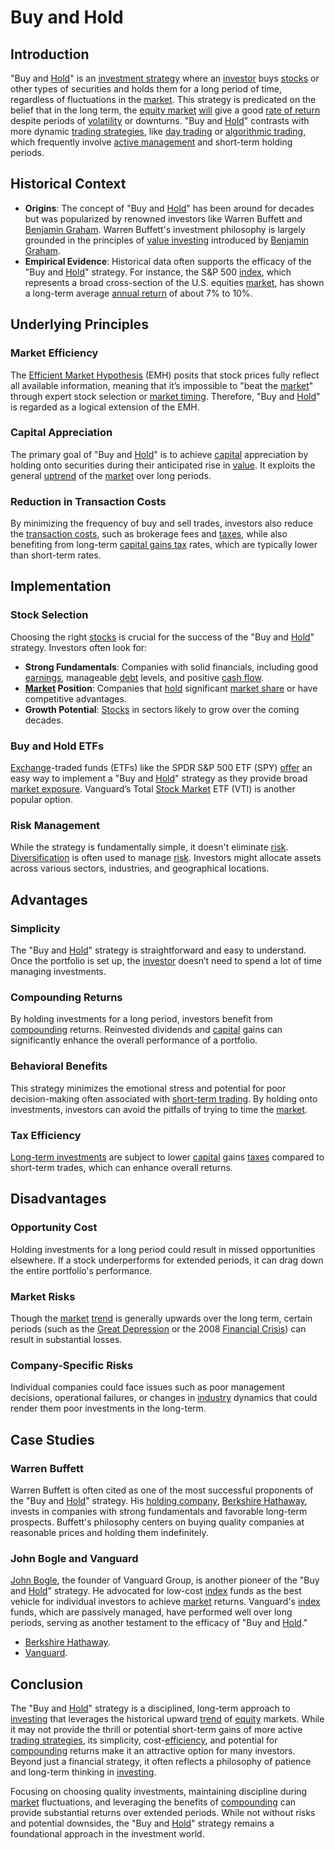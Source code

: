 # Buy and Hold

## Introduction

"Buy and [Hold](../h/hold.md)" is an [investment strategy](../i/investment_strategy.md) where an [investor](../i/investor.md) buys [stocks](../s/stock.md) or other types of securities and holds them for a long period of time, regardless of fluctuations in the [market](../m/market.md). This strategy is predicated on the belief that in the long term, the [equity market](../e/equity_market.md) [will](../w/will.md) give a good [rate of return](../r/rate_of_return.md) despite periods of [volatility](../v/volatility.md) or downturns. "Buy and [Hold](../h/hold.md)" contrasts with more dynamic [trading strategies](../t/trading_strategies.md), like [day trading](../d/day_trading.md) or [algorithmic trading](../a/accountability.md), which frequently involve [active management](../a/active_management.md) and short-term holding periods.

## Historical Context

- **Origins**: The concept of "Buy and [Hold](../h/hold.md)" has been around for decades but was popularized by renowned investors like Warren Buffett and [Benjamin Graham](../b/benjamin_graham.md). Warren Buffett's investment philosophy is largely grounded in the principles of [value investing](../v/value_investing.md) introduced by [Benjamin Graham](../b/benjamin_graham.md).
- **Empirical Evidence**: Historical data often supports the efficacy of the "Buy and [Hold](../h/hold.md)" strategy. For instance, the S&P 500 [index](../i/index.md), which represents a broad cross-section of the U.S. equities [market](../m/market.md), has shown a long-term average [annual return](../a/annual_return.md) of about 7% to 10%. 

## Underlying Principles

### **Market Efficiency**
The [Efficient Market Hypothesis](../e/efficient_market_hypothesis.md) (EMH) posits that stock prices fully reflect all available information, meaning that it’s impossible to "beat the [market](../m/market.md)" through expert stock selection or [market timing](../m/market_timing.md). Therefore, "Buy and [Hold](../h/hold.md)" is regarded as a logical extension of the EMH.

### **Capital Appreciation**
The primary goal of "Buy and [Hold](../h/hold.md)" is to achieve [capital](../c/capital.md) appreciation by holding onto securities during their anticipated rise in [value](../v/value.md). It exploits the general [uptrend](../u/uptrend.md) of the [market](../m/market.md) over long periods.

### **Reduction in Transaction Costs**
By minimizing the frequency of buy and sell trades, investors also reduce the [transaction costs](../t/transaction_costs.md), such as brokerage fees and [taxes](../t/taxes.md), while also benefiting from long-term [capital gains tax](../c/capital_gains_tax.md) rates, which are typically lower than short-term rates.

## Implementation

### **Stock Selection**
Choosing the right [stocks](../s/stock.md) is crucial for the success of the "Buy and [Hold](../h/hold.md)" strategy. Investors often look for:
- **Strong Fundamentals**: Companies with solid financials, including good [earnings](../e/earnings.md), manageable [debt](../d/debt.md) levels, and positive [cash flow](../c/cash_flow.md).
- **[Market](../m/market.md) Position**: Companies that [hold](../h/hold.md) significant [market share](../m/market_share.md) or have competitive advantages.
- **Growth Potential**: [Stocks](../s/stock.md) in sectors likely to grow over the coming decades.

### **Buy and Hold ETFs**
[Exchange](../e/exchange.md)-traded funds (ETFs) like the SPDR S&P 500 ETF (SPY) [offer](../o/offer.md) an easy way to implement a "Buy and [Hold](../h/hold.md)" strategy as they provide broad [market exposure](../m/market_exposure.md). Vanguard’s Total [Stock Market](../s/stock_market.md) ETF (VTI) is another popular option.

### **Risk Management**
While the strategy is fundamentally simple, it doesn't eliminate [risk](../r/risk.md). [Diversification](../d/diversification.md) is often used to manage [risk](../r/risk.md). Investors might allocate assets across various sectors, industries, and geographical locations.

## Advantages

### **Simplicity**
The "Buy and [Hold](../h/hold.md)" strategy is straightforward and easy to understand. Once the portfolio is set up, the [investor](../i/investor.md) doesn’t need to spend a lot of time managing investments.

### **Compounding Returns**
By holding investments for a long period, investors benefit from [compounding](../c/compounding.md) returns. Reinvested dividends and [capital](../c/capital.md) gains can significantly enhance the overall performance of a portfolio.

### **Behavioral Benefits**
This strategy minimizes the emotional stress and potential for poor decision-making often associated with [short-term trading](../s/short-term_trading.md). By holding onto investments, investors can avoid the pitfalls of trying to time the [market](../m/market.md).

### **Tax Efficiency**
[Long-term investments](../l/long-term_investments.md) are subject to lower [capital](../c/capital.md) gains [taxes](../t/taxes.md) compared to short-term trades, which can enhance overall returns.

## Disadvantages

### **Opportunity Cost**
Holding investments for a long period could result in missed opportunities elsewhere. If a stock underperforms for extended periods, it can drag down the entire portfolio's performance.

### **Market Risks**
Though the [market](../m/market.md) [trend](../t/trend.md) is generally upwards over the long term, certain periods (such as the [Great Depression](../g/great_depression.md) or the 2008 [Financial Crisis](../f/financial_crisis.md)) can result in substantial losses.

### **Company-Specific Risks**
Individual companies could face issues such as poor management decisions, operational failures, or changes in [industry](../i/industry.md) dynamics that could render them poor investments in the long-term.

## Case Studies

### **Warren Buffett**
Warren Buffett is often cited as one of the most successful proponents of the "Buy and [Hold](../h/hold.md)" strategy. His [holding company](../h/holding_company.md), [Berkshire Hathaway](../b/berkshire_hathaway.md), invests in companies with strong fundamentals and favorable long-term prospects. Buffett's philosophy centers on buying quality companies at reasonable prices and holding them indefinitely.

### **John Bogle and Vanguard**
[John Bogle](../j/john_bogle.md), the founder of Vanguard Group, is another pioneer of the "Buy and [Hold](../h/hold.md)" strategy. He advocated for low-cost [index](../i/index.md) funds as the best vehicle for individual investors to achieve [market](../m/market.md) returns. Vanguard's [index](../i/index.md) funds, which are passively managed, have performed well over long periods, serving as another testament to the efficacy of "Buy and [Hold](../h/hold.md)."

- [Berkshire Hathaway](https://www.berkshirehathaway.com/).
- [Vanguard](https://www.vanguard.com/).

## Conclusion

The "Buy and [Hold](../h/hold.md)" strategy is a disciplined, long-term approach to [investing](../i/investing.md) that leverages the historical upward [trend](../t/trend.md) of [equity](../e/equity.md) markets. While it may not provide the thrill or potential short-term gains of more active [trading strategies](../t/trading_strategies.md), its simplicity, cost-[efficiency](../e/efficiency.md), and potential for [compounding](../c/compounding.md) returns make it an attractive option for many investors. Beyond just a financial strategy, it often reflects a philosophy of patience and long-term thinking in [investing](../i/investing.md).

Focusing on choosing quality investments, maintaining discipline during [market](../m/market.md) fluctuations, and leveraging the benefits of [compounding](../c/compounding.md) can provide substantial returns over extended periods. While not without risks and potential downsides, the "Buy and [Hold](../h/hold.md)" strategy remains a foundational approach in the investment world.